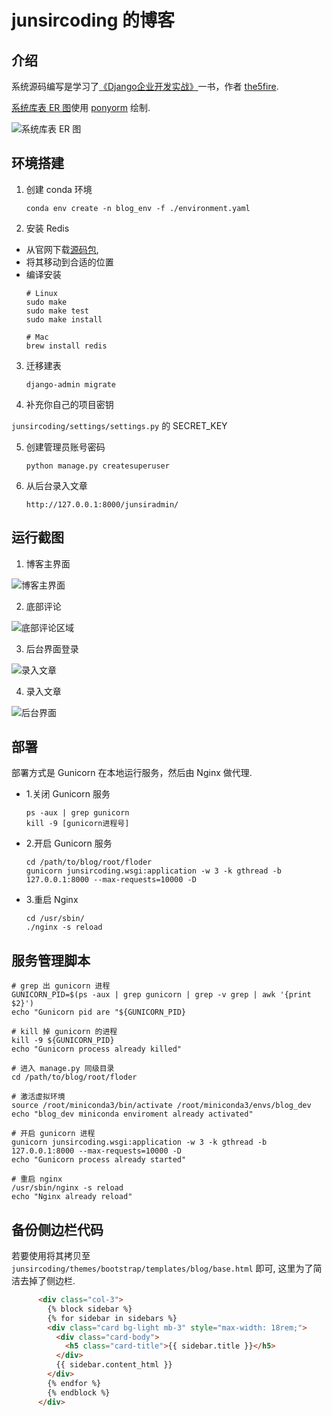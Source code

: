 # junsircoding 的博客

## 介绍

系统源码编写是学习了[《Django企业开发实战》](https://item.jd.com/12537842.html)一书，作者 [the5fire](https://www.the5fire.com/). 

[系统库表 ER 图](https://editor.ponyorm.com/user/junsircoding/junsirblog/designer)使用 [ponyorm](https://ponyorm.org/) 绘制. 

![系统库表 ER 图](./docs/junsirblog.png)

## 环境搭建

1. 创建 conda 环境

    ```shell
    conda env create -n blog_env -f ./environment.yaml
    ```

2. 安装 Redis

  - 从官网下载[源码包](http://download.redis.io/releases/redis-6.2.6.tar.gz), 
  - 将其移动到合适的位置
  - 编译安装
    ```shell
    # Linux
    sudo make
    sudo make test
    sudo make install

    # Mac
    brew install redis
    ```

3. 迁移建表

    ```shell
    django-admin migrate
    ```

4. 补充你自己的项目密钥

`junsircoding/settings/settings.py` 的 SECRET_KEY

5. 创建管理员账号密码

    ```shell
    python manage.py createsuperuser
    ```

6. 从后台录入文章

    ```http
    http://127.0.0.1:8000/junsiradmin/
    ```

## 运行截图

1. 博客主界面

![博客主界面](./docs/base01.png)

2. 底部评论

![底部评论区域](./docs/base02.png)

3. 后台界面登录

![录入文章](./docs/admin02.png)

4. 录入文章

![后台界面](./docs/admin01.png)


## 部署

部署方式是 Gunicorn 在本地运行服务，然后由 Nginx 做代理. 

- 1.关闭 Gunicorn 服务
    ```shell
    ps -aux | grep gunicorn
    kill -9 [gunicorn进程号]
    ```
- 2.开启 Gunicorn 服务
    ```shell
    cd /path/to/blog/root/floder
    gunicorn junsircoding.wsgi:application -w 3 -k gthread -b 127.0.0.1:8000 --max-requests=10000 -D
    ```
- 3.重启 Nginx
    ```shell
    cd /usr/sbin/
    ./nginx -s reload
    ```

## 服务管理脚本

```shell
# grep 出 gunicorn 进程
GUNICORN_PID=$(ps -aux | grep gunicorn | grep -v grep | awk '{print $2}')
echo "Gunicorn pid are "${GUNICORN_PID}

# kill 掉 gunicorn 的进程
kill -9 ${GUNICORN_PID}
echo "Gunicorn process already killed"

# 进入 manage.py 同级目录
cd /path/to/blog/root/floder

# 激活虚拟环境
source /root/miniconda3/bin/activate /root/miniconda3/envs/blog_dev
echo "blog_dev miniconda enviroment already activated"

# 开启 gunicorn 进程
gunicorn junsircoding.wsgi:application -w 3 -k gthread -b 127.0.0.1:8000 --max-requests=10000 -D
echo "Gunicorn process already started"

# 重启 nginx
/usr/sbin/nginx -s reload
echo "Nginx already reload"
```

## 备份侧边栏代码

若要使用将其拷贝至 `junsircoding/themes/bootstrap/templates/blog/base.html` 即可, 这里为了简洁去掉了侧边栏.

```html
      <div class="col-3">
        {% block sidebar %}
        {% for sidebar in sidebars %}
        <div class="card bg-light mb-3" style="max-width: 18rem;">
          <div class="card-body">
            <h5 class="card-title">{{ sidebar.title }}</h5>
          </div>
          {{ sidebar.content_html }}
        </div>
        {% endfor %}
        {% endblock %}
      </div>
```
